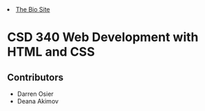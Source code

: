 <!DOCTYPE html>
<html lang="en">
<head>
    <meta charset="UTF-8">
    <meta name="viewport" content="width=device-width, initial-scale=1.0">
 </head>
<body>

<li><a href="Akimov_bioSite.html">The Bio Site</a></li>

<h1>CSD 340 Web Development with HTML and CSS</h1>

<h2>Contributors</h2>
<ul>
    <li>Darren Osier</li>
    <li>Deana Akimov</li>
</ul>

</body>
</html>
